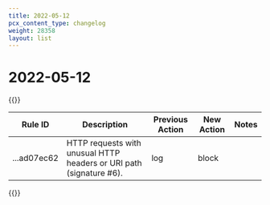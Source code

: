 ```yaml
---
title: 2022-05-12
pcx_content_type: changelog
weight: 28358
layout: list
---
```


# 2022-05-12

{{<table-wrap>}}

<table style="width: 100%">
  <thead>
    <tr>
      <th>Rule ID</th>
      <th>Description</th>
      <th>Previous Action</th>
      <th>New Action</th>
      <th>Notes</th>
    </tr>
  </thead>
  <tbody>
    <tr>
      <td>...ad07ec62</td>
      <td>HTTP requests with unusual HTTP headers or URI path (signature #6).</td>
      <td>log</td>
      <td>block</td>
      <td></td>
    </tr>
  </tbody>
</table>
{{</table-wrap>}}
